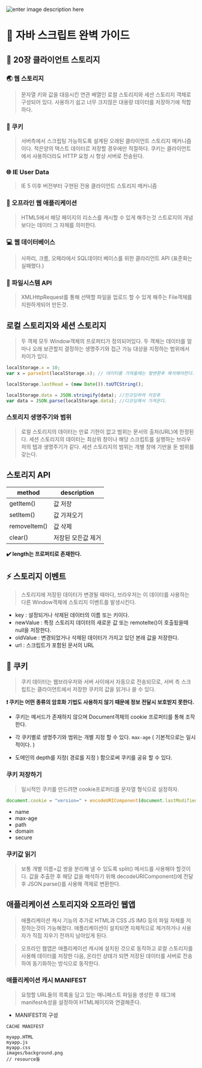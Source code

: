 ![enter image description here](https://cdn-images-1.medium.com/max/800/1*XkHY4KkKDnOdnwW0lIbqjg.png)
# 📖 자바 스크립트 완벽 가이드

## 💾 20장 클라이언트 스토리지

### 🌏 웹 스토리지
> 문자열 키와 값을 대응시킨 연관 배열인 로컬 스토리지와 세션 스토리지 객체로 구성되어 있다.
사용하기 쉽고 너무 크지않은 대용량 데이터를 저장하기에 적합하다.

### 🍪 쿠키
> 서버측에서 스크립팅 가능하도록 설계된 오래된 클라이언트 스토리지 메커니즘이다.
적은양의 텍스트 데이터르 저장할 경우에만 적절하다.
쿠키는 클라이언트에서 사용하더라도 HTTP 요청 시 항상 서버로 전송된다.

### 🌐 IE User Data
> IE 5 이후 버전부터 구현된 전용 클라이언트 스토리지 메커니즘

### 📴 오프라인 웹 애플리케이션
> HTML5에서 해당 페이지의 리소스를 캐시할 수 있게 해주는것
스트로지의 개념보다는 데이터 그 자체를 의미한다.

### 💻 웹 데이터베이스
> 사파리, 크롬, 오페라에서 SQL데이터 베이스를 위한 클라리언트 API (표준화는 실패했다.)

### 📁 파일시스템 API
> XMLHttpRequest를 통해 선택할 파일을 업로드 할 수 있게 해주는 File객체를 지원하게되어 만든것.

## 로컬 스토리지와 세션 스토리지
> 두 객체 모두 Window객체의 프로퍼티가 정의되어있다.
두 객체는 데이터를 얼마나 오래 보관할지 결정하는 생명주기와 접근 가능 대상을 지정하는
범위에서 차이가 있다.

```js
localStorage.x = 10;
var x = parseInt(localStorage.x); // 데이터를 가져올때는 형변환후 해석해야한다.

localStorage.lastRead = (new Date()).toUTCString();

localStorage.data = JSON.stringify(data); //인코딩하여 저장후
var data = JSON.parse(localStorage.data); //디코딩해서 가져온다.
```

### 스토리지 생명주기와 범위
> 로컬 스토리지의 데이터는 만료 기한이 없고 범위는 문서의 출처(URL)에 한정된다.
세션 스토리지의 데이터는 최상위 창이나 해당 스크립트를 실행하는 브라우저의 탭과 생명주기가 같다.
세션 스토리지의 범위는 개별 창에 기반을 둔 범위를 갖는다.


## 스토리지 API

| method  | description  |
|---|---|
|getItem()   |값 저장   |
|setItem()   |값 가져오기   |
|removeItem()   |값 삭제   |
|clear()   | 저장된 모든값 제거  |

**✔️ length는 프로퍼티로 존재한다.**

## ⚡ 스토리지 이벤트
> 스토리지에 저장된 데이터가 변경될 때마다, 브라우저는 이 데이터를 사용하는 다른 Window객체에
스토리지 이벤트를 발생시킨다.

- key : 설정되거나 삭제된 데이터의 이름 또는 키이다.
- newValue : 특정 스토리지 데이터의 새로운 값 또는 remoteIte()이 호출됬을때 null을 저장한다.
- oldValue : 변경되었거나 삭제된 데이터가 가지고 있던 본래 값을 저장한다.
- url : 스크립트가 포함된 문서의 URL

## 🍪 쿠키
> 쿠키 데이터는 웹브라우저와 서버 사이에서 자동으로 전송되므로, 서버 측 스크립트는 클라이언트에서
저장한 쿠키의 값을 읽거나 쓸 수 있다.

**❗ 쿠키는 어떤 종류의 암호화 기법도 사용하지 않기 때문에 정보 전달시 보호받지 못한다.**

- 쿠키는 메서드가 존재하지 않으며 Document객체의 cookie 프로퍼티를 통해 조작한다.
- 각 쿠키별로 생명주기와 범위는 개별 지정 할 수 있다. `max-age` ( 기본적으로는 일시적이다. )

- 도메인의 depth를 지정( 경로를 지정 ) 함으로써 쿠키를 공유 할 수 있다.

### 쿠키 저장하기
> 일시적인 쿠키를 만드려면 cookie프로퍼티를 문자열 형식으로 설정하자.

```js
document.cookie = "version=" + encodeURIComponent(document.lastModified);
```
- name
- max-age
- path
- domain
- secure

### 쿠키값 읽기
> 보통 개별 이름=값 쌍을 분리해 낼 수 있도록 split() 메서드를 사용해야 할것이다.
값을 추출한 후 해당 값을 해석하기 위해 decodeURIComponent()에 전달후 JSON.parse()를 사용해
객체로 변환한다.

## 애플리케이션 스토리지와 오프라인 웹앱
> 애플리케이션 캐시 기능의 추가로 HTML과 CSS JS IMG 등의 파일 자체를 저장하는것이 가능해졌다.
애플리케이션이 설치되면 자체적으로 제거하거나 사용자가 직접 지우기 전까지 남아있게 된다.

> 오프라인 웹앱은 애플리케이션 캐시에 설치된 것으로 동작하고 로컬 스토리지를 사용해 데이터를
저장한 다음, 온라인 상태가 되면 저장된 데이터를 서버로 전송하여 동기화하는 방식으로 동작한다.


### 애플리케이션 캐시 MANIFEST
> 요청할 URL들의 목록을 담고 있는 매니페스트 파일을 생성한 후 <HTML> 태그에 manifest속성을 설정하여
HTML페이지와 연결해준다.

- MANIFEST의 구성

```
CACHE MANIFEST

myapp.HTML
myapp.js
myapp.css
images/background.png
// resource들
```
